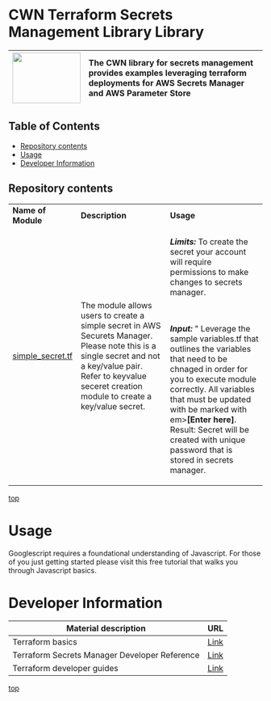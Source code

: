# <a name="top">CWN Terraform Secrets Management Library Library</a> 

| <img src="./aws/images/aws.png"   width="135px" height="100px">  | The CWN library for secrets management provides examples leveraging terraform deployments for AWS Secrets Manager and AWS Parameter Store |
| :-------------- | :----------- | 

## Table of Contents

- [Repository contents](#repository-contents)
- [Usage](#usage)
- [Developer Information](#Developer-Information)


## Repository contents

<table border="0" cellspacing="0">
<tbody>
<tr>
<td align="top"><strong>Name of Module</strong></td>
<td align="top"><strong>Description</strong></td>
<td align="top"><strong>Usage</strong></td>
</tr>
<tr>
<td> 
<a href="https://github.com/cwnit/toolkits/blob/master/collections/terraform/aws/secrets_management/simple_secret.tf">simple_secret.tf</a> </td>
<td>The module allows users to create a simple secret in AWS Securets Manager.  Please note this is a single secret and not a key/value pair.  Refer to keyvalue seceret creation module to create a key/value secret. </td>
<td>
<p><em><strong>Limits:</strong></em> To create the secret your account will require permissions to make changes to secrets manager.  </p>
<br><p><em><strong>Input:</strong></em>&nbsp;" Leverage the sample variables.tf that outlines the variables that need to be chnaged in order for you to execute module correctly.  All variables that must be updated with be marked with em><strong>[Enter here]</strong></em>.
<br>Result:</strong></em>&nbsp;Secret will be created with unique password that is stored in secrets manager.</p> 
</td>
</tr>

</tbody>
</table>

[top](#top)


# Usage
Googlescript requires a foundational understanding of Javascript.  For those of you just getting started please visit this free tutorial that walks you through Javascript basics.

# Developer Information
| Material description | URL |
| ---------- | ------------ |
| Terraform basics | [Link](https://learn.hashicorp.com/terraform) |
| Terraform Secrets Manager Developer Reference | [Link](https://registry.terraform.io/providers/hashicorp/aws/latest/docs/resources/secretsmanager_secret) |
| Terraform developer guides | [Link](https://semaphoreci.com/blog/terraform) |



[top](#top)
